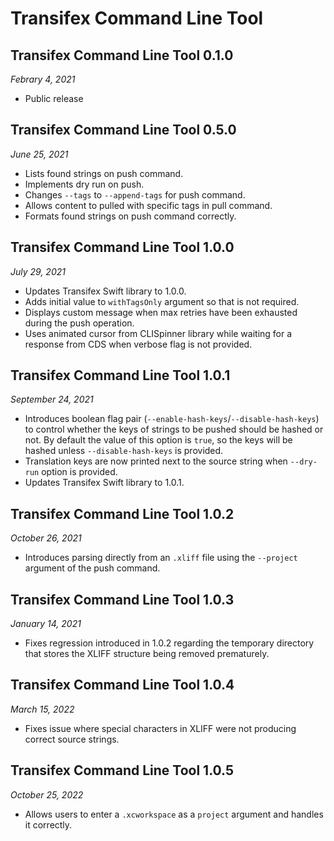 # Transifex Command Line Tool

## Transifex Command Line Tool 0.1.0

*Febrary 4, 2021*

- Public release

## Transifex Command Line Tool 0.5.0

*June 25, 2021*

- Lists found strings on push command.
- Implements dry run on push.
- Changes `--tags` to `--append-tags` for push command.
- Allows content to pulled with specific tags in pull command.
- Formats found strings on push command correctly.

## Transifex Command Line Tool 1.0.0

*July 29, 2021*

- Updates Transifex Swift library to 1.0.0.
- Adds initial value to `withTagsOnly` argument so that is not required.
- Displays custom message when max retries have been exhausted during the push operation.
- Uses animated cursor from CLISpinner library while waiting for a response from CDS when
verbose flag is not provided.

## Transifex Command Line Tool 1.0.1

*September 24, 2021*

- Introduces boolean flag pair (`--enable-hash-keys`/`--disable-hash-keys`) to 
control whether the keys of strings to be pushed should be hashed or not. 
By default the value of this option is `true`, so the keys will be hashed unless
`--disable-hash-keys` is provided.
- Translation keys are now printed next to the source string when `--dry-run`
option is provided.
- Updates Transifex Swift library to 1.0.1.

## Transifex Command Line Tool 1.0.2

*October 26, 2021*

- Introduces parsing directly from an `.xliff` file using the `--project`
argument of the push command.

## Transifex Command Line Tool 1.0.3

*January 14, 2021*

- Fixes regression introduced in 1.0.2 regarding the temporary directory that stores the XLIFF structure being removed prematurely.

## Transifex Command Line Tool 1.0.4

*March 15, 2022*

- Fixes issue where special characters in XLIFF were not producing correct source strings.

## Transifex Command Line Tool 1.0.5

*October 25, 2022*

- Allows users to enter a `.xcworkspace` as a `project` argument and handles it correctly.

